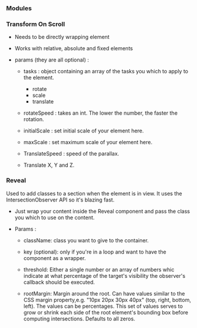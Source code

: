 ### Modules

### Transform On Scroll

  - Needs to be directly wrapping element
  
  - Works with relative, absolute and fixed elements
  
  - params (they are all optional) :

      - tasks : object containing an array of the tasks you which to apply to the element.
          - rotate
          - scale
          - translate
      
      - rotateSpeed : takes an int. The lower the number, the faster the rotation.
      
      - initialScale : set initial scale of your element here.
      - maxScale : set maximum scale of your element here.
      
      - TranslateSpeed : speed of the parallax.
      - Translate X, Y and Z.

### Reveal

  Used to add classes to a section when the element is in view. It uses the
  IntersectionObserver API so it's blazing fast.
    
  - Just wrap your content inside the Reveal component and pass the class  you which to use on the content.
    
  - Params :
      
    - className: class you want to give to the container.
    
    - key (optional): only if you're in a loop and want to have the component as a wrapper.
 
    - threshold: Either a single number or an array of numbers whic indicate at what percentage of the target's visibility the observer's callback should be executed.

    - rootMargin: Margin around the root. Can have values similar to the CSS margin property,e.g. "10px 20px 30px 40px" (top, right, bottom, left). The values can be percentages. This set of values serves to grow or shrink each side of the root element's bounding box before computing intersections. Defaults to all zeros.
